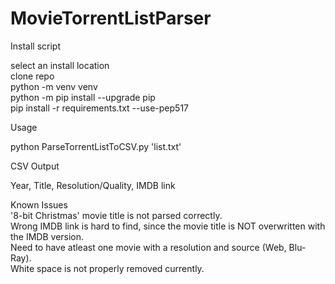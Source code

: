 # MovieTorrentListParser

Install script

select an install location  
clone repo  
python -m venv venv  
python -m pip install --upgrade pip  
pip install -r requirements.txt --use-pep517

Usage

python ParseTorrentListToCSV.py 'list.txt'

CSV Output

Year, Title, Resolution/Quality, IMDB link

Known Issues  
'8-bit Christmas' movie title is not parsed correctly.  
Wrong IMDB link is hard to find, since the movie title is NOT overwritten with the IMDB version.  
Need to have atleast one movie with a resolution and source (Web, Blu-Ray).  
White space is not properly removed currently.
